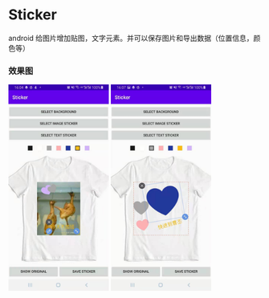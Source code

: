 # Sticker
android 给图片增加贴图，文字元素。并可以保存图片和导出数据（位置信息，颜色等）

### **效果图**

<img src="https://github.com/wdzawdh/Sticker/blob/master/sample.jpg?raw=true" width="200"/>
<img src="https://github.com/wdzawdh/Sticker/blob/master/sample2.jpg?raw=true" width="200"/>

